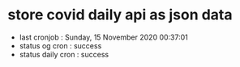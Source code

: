 # store covid daily api as json data

- last cronjob : Sunday, 15 November 2020 00:37:01
- status og cron : success
- status daily cron : success
      
      